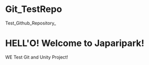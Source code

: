 # Git_TestRepo
Test_Github_Repository_

# HELL'O! Welcome to Japaripark!
WE Test Git and Unity Project!
